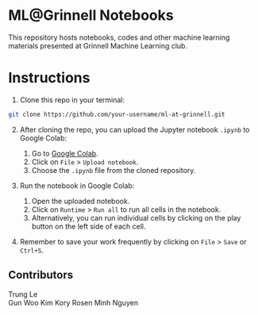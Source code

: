 # ML@Grinnell Notebooks

This repository hosts notebooks, codes and other machine learning materials presented at Grinnell Machine Learning club.

# Instructions

1. Clone this repo in your terminal: 

```sh
git clone https://github.com/your-username/ml-at-grinnell.git
```

2. After cloning the repo, you can upload the Jupyter notebook `.ipynb` to Google Colab:
   1. Go to [Google Colab](https://colab.research.google.com/).
   2. Click on `File` > `Upload notebook`.
   3. Choose the `.ipynb` file from the cloned repository.

3. Run the notebook in Google Colab:
   1. Open the uploaded notebook.
   2. Click on `Runtime` > `Run all` to run all cells in the notebook.
   3. Alternatively, you can run individual cells by clicking on the play button on the left side of each cell.

4. Remember to save your work frequently by clicking on `File` > `Save` or `Ctrl+S`.

## Contributors
Trung Le  
Gun Woo Kim
Kory Rosen
Minh Nguyen

